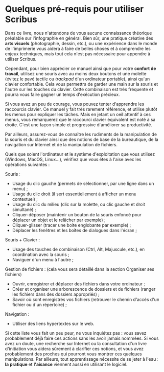# Quelques pré-requis pour utiliser Scribus

Dans ce livre, nous n'attendons de vous aucune connaissance théorique préalable sur l'infographie en général. Bien sûr, une pratique créative des **arts visuels** (photographie, dessin, etc.), ou une expérience dans le monde de l'imprimerie vous aidera à faire de belles choses et à comprendre les enjeux techniques, mais tout cela n'est pas nécessaire pour appendre à utiliser Scribus.

Cependant, pour bien apprécier ce manuel ainsi que pour votre **confort de travail**, utilisez une souris avec au moins deux boutons et une molette (évitez le pavé tactile ou _trackpad_ d'un ordinateur portable), ainsi qu'un clavier confortable. Cela vous permettra de garder une main sur la souris et l'autre sur les touches du clavier. Cette combinaison est très fréquente et pourra vous faire gagner un temps d'exécution précieux.

Si vous avez un peu de courage, vous pouvez tenter d'apprendre les raccourcis clavier. Ce manuel y fait très rarement référence, et utilise plutôt les menus pour expliquer les tâches. Mais en jetant un oeil attentif à ces menus, vous remarquerez que le raccourci clavier équivalent est noté à sa droite. C'est une façon simple et progressive d'améliorer sa productivité.

Par ailleurs, assurez-vous de connaître les rudiments de la manipulation de la souris et du clavier ainsi que des notions de base de la bureautique, de la navigation sur Internet et de la manipulation de fichiers.

Quels que soient l'ordinateur et le système d'exploitation que vous utilisez (Windows, MacOS, Linux...), vérifiez que vous êtes à l'aise avec les opérations suivantes :

Souris&nbsp;:

*   Usage du clic gauche (permets de sélectionner, par une ligne dans un menu)&nbsp;;
*   Usage du clic droit (il sert essentiellement à afficher un menu contextuel)&nbsp;;
*   Usage du clic du milieu (clic sur la molette, ou clic gauche et droit simultané)&nbsp;;
*   Cliquer-déposer (maintenir un bouton de la souris enfoncé pour déplacer un objet et le relâcher par exemple)&nbsp;;
*   Cliquer-glisser (tracer une boite englobante par exemple)&nbsp;;
*   Déplacer les fenêtres et les boîtes de dialogues dans l'écran&nbsp;;

Souris + Clavier&nbsp;:

*   Usage des touches de combinaison (Ctrl, Alt, Majuscule, etc.), en coordination avec la souris&nbsp;;
*   Naviguer d'un menu à l'autre&nbsp;;

Gestion de fichiers : (cela vous sera détaillé dans la section Organiser ses fichiers)

*   Ouvrir, enregistrer et déplacer des fichiers dans votre ordinateur&nbsp;;
*   Créer et organiser une arborescence de dossiers et de fichiers (ranger les fichiers dans des dossiers appropriés)&nbsp;;
*   Savoir où sont enregistrés vos fichiers (retrouver le chemin d'accès d'un fichier ou d'un répertoire)&nbsp;;

Navigation&nbsp;:

*   Utiliser des liens hypertextes sur le web.

Si cette liste vous fait un peu peur, ne vous inquiétez pas : vous savez probablement déjà faire ces actions sans les avoir jamais nommées. Si vous avez un doute, une recherche sur Internet ou la consultation d'un livre d'initiation vous aidera sûrement à clarifier ces notions, et vous avez probablement des proches qui pourront vous montrer ces quelques manipulations. Par ailleurs, tout apprentissage nécessite de se jeter à l'eau : **la pratique** et **l'aisance** viennent aussi en utilisant le logiciel.

